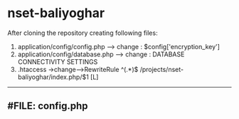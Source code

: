 # nset-baliyoghar

After cloning the repository creating following files:
1. application/config/config.php
    --> change : $config['encryption_key']
2. application/config/database.php
    --> change : DATABASE CONNECTIVITY SETTINGS
3. .htaccess
->change-->RewriteRule ^(.*)$ /projects/nset-baliyoghar/index.php/$1 [L]

--------------------------------------------------------------------------
#FILE: config.php
--------------------------------------------------------------------------

<?php  if ( ! defined('BASEPATH')) exit('No direct script access allowed');

/*
|--------------------------------------------------------------------------
| Base Site URL
|--------------------------------------------------------------------------
|
| URL to your CodeIgniter root. Typically this will be your base URL,
| WITH a trailing slash:
|
|	http://example.com/
|
| If this is not set then CodeIgniter will guess the protocol, domain and
| path to your installation.
|
*/
$config['base_url'] = '';

/*
|--------------------------------------------------------------------------
| Index File
|--------------------------------------------------------------------------
|
| Typically this will be your index.php file, unless you've renamed it to
| something else. If you are using mod_rewrite to remove the page set this
| variable so that it is blank.
|
*/
$config['index_page'] = '';

/*
|--------------------------------------------------------------------------
| URI PROTOCOL
|--------------------------------------------------------------------------
|
| This item determines which server global should be used to retrieve the
| URI string.  The default setting of 'AUTO' works for most servers.
| If your links do not seem to work, try one of the other delicious flavors:
|
| 'AUTO'			Default - auto detects
| 'PATH_INFO'		Uses the PATH_INFO
| 'QUERY_STRING'	Uses the QUERY_STRING
| 'REQUEST_URI'		Uses the REQUEST_URI
| 'ORIG_PATH_INFO'	Uses the ORIG_PATH_INFO
|
*/
$config['uri_protocol']	= 'AUTO';

/*
|--------------------------------------------------------------------------
| URL suffix
|--------------------------------------------------------------------------
|
| This option allows you to add a suffix to all URLs generated by CodeIgniter.
| For more information please see the user guide:
|
| http://codeigniter.com/user_guide/general/urls.html
*/

$config['url_suffix'] = '';

/*
|--------------------------------------------------------------------------
| Default Language
|--------------------------------------------------------------------------
|
| This determines which set of language files should be used. Make sure
| there is an available translation if you intend to use something other
| than english.
|
*/
$config['language']	= 'english';

/*
|--------------------------------------------------------------------------
| Default Character Set
|--------------------------------------------------------------------------
|
| This determines which character set is used by default in various methods
| that require a character set to be provided.
|
*/
$config['charset'] = 'UTF-8';

/*
|--------------------------------------------------------------------------
| Enable/Disable System Hooks
|--------------------------------------------------------------------------
|
| If you would like to use the 'hooks' feature you must enable it by
| setting this variable to TRUE (boolean).  See the user guide for details.
|
*/
$config['enable_hooks'] = FALSE;


/*
|--------------------------------------------------------------------------
| Class Extension Prefix
|--------------------------------------------------------------------------
|
| This item allows you to set the filename/classname prefix when extending
| native libraries.  For more information please see the user guide:
|
| http://codeigniter.com/user_guide/general/core_classes.html
| http://codeigniter.com/user_guide/general/creating_libraries.html
|
*/
$config['subclass_prefix'] = 'MY_';


/*
|--------------------------------------------------------------------------
| Allowed URL Characters
|--------------------------------------------------------------------------
|
| This lets you specify with a regular expression which characters are permitted
| within your URLs.  When someone tries to submit a URL with disallowed
| characters they will get a warning message.
|
| As a security measure you are STRONGLY encouraged to restrict URLs to
| as few characters as possible.  By default only these are allowed: a-z 0-9~%.:_-
|
| Leave blank to allow all characters -- but only if you are insane.
|
| DO NOT CHANGE THIS UNLESS YOU FULLY UNDERSTAND THE REPERCUSSIONS!!
|
*/
$config['permitted_uri_chars'] = 'a-z 0-9~%.:_\-';


/*
|--------------------------------------------------------------------------
| Enable Query Strings
|--------------------------------------------------------------------------
|
| By default CodeIgniter uses search-engine friendly segment based URLs:
| example.com/who/what/where/
|
| By default CodeIgniter enables access to the $_GET array.  If for some
| reason you would like to disable it, set 'allow_get_array' to FALSE.
|
| You can optionally enable standard query string based URLs:
| example.com?who=me&what=something&where=here
|
| Options are: TRUE or FALSE (boolean)
|
| The other items let you set the query string 'words' that will
| invoke your controllers and its functions:
| example.com/index.php?c=controller&m=function
|
| Please note that some of the helpers won't work as expected when
| this feature is enabled, since CodeIgniter is designed primarily to
| use segment based URLs.
|
*/
$config['allow_get_array']		= TRUE;
$config['enable_query_strings'] = FALSE;
$config['controller_trigger']	= 'c';
$config['function_trigger']		= 'm';
$config['directory_trigger']	= 'd'; // experimental not currently in use

/*
|--------------------------------------------------------------------------
| Error Logging Threshold
|--------------------------------------------------------------------------
|
| If you have enabled error logging, you can set an error threshold to
| determine what gets logged. Threshold options are:
| You can enable error logging by setting a threshold over zero. The
| threshold determines what gets logged. Threshold options are:
|
|	0 = Disables logging, Error logging TURNED OFF
|	1 = Error Messages (including PHP errors)
|	2 = Debug Messages
|	3 = Informational Messages
|	4 = All Messages
|
| For a live site you'll usually only enable Errors (1) to be logged otherwise
| your log files will fill up very fast.
|
*/
$config['log_threshold'] = 4;

/*
|--------------------------------------------------------------------------
| Error Logging Directory Path
|--------------------------------------------------------------------------
|
| Leave this BLANK unless you would like to set something other than the default
| application/logs/ folder. Use a full server path with trailing slash.
|
*/
$config['log_path'] = '';

/*
|--------------------------------------------------------------------------
| Date Format for Logs
|--------------------------------------------------------------------------
|
| Each item that is logged has an associated date. You can use PHP date
| codes to set your own date formatting
|
*/
$config['log_date_format'] = 'Y-m-d H:i:s';

/*
|--------------------------------------------------------------------------
| Cache Directory Path
|--------------------------------------------------------------------------
|
| Leave this BLANK unless you would like to set something other than the default
| system/cache/ folder.  Use a full server path with trailing slash.
|
*/
$config['cache_path'] = '';

/*
|--------------------------------------------------------------------------
| Encryption Key
|--------------------------------------------------------------------------
|
| If you use the Encryption class or the Session class you
| MUST set an encryption key.  See the user guide for info.
|
*/
$config['encryption_key'] = 'YOUR-SECRET-KEY';

/*
|--------------------------------------------------------------------------
| Session Variables
|--------------------------------------------------------------------------
|
| 'sess_cookie_name'		= the name you want for the cookie
| 'sess_expiration'			= the number of SECONDS you want the session to last.
|   by default sessions last 7200 seconds (two hours).  Set to zero for no expiration.
| 'sess_expire_on_close'	= Whether to cause the session to expire automatically
|   when the browser window is closed
| 'sess_encrypt_cookie'		= Whether to encrypt the cookie
| 'sess_use_database'		= Whether to save the session data to a database
| 'sess_table_name'			= The name of the session database table
| 'sess_match_ip'			= Whether to match the user's IP address when reading the session data
| 'sess_match_useragent'	= Whether to match the User Agent when reading the session data
| 'sess_time_to_update'		= how many seconds between CI refreshing Session Information
|
*/
$config['sess_cookie_name']		= 'ci_session';
$config['sess_expiration']		= 7200;
$config['sess_expire_on_close']	= FALSE;
$config['sess_encrypt_cookie']	= FALSE;
$config['sess_use_database']	= TRUE;
$config['sess_table_name']		= 'ci_sessions';
$config['sess_match_ip']		= FALSE;
$config['sess_match_useragent']	= TRUE;
$config['sess_time_to_update']	= 1000;

/*
|--------------------------------------------------------------------------
| Cookie Related Variables
|--------------------------------------------------------------------------
|
| 'cookie_prefix' = Set a prefix if you need to avoid collisions
| 'cookie_domain' = Set to .your-domain.com for site-wide cookies
| 'cookie_path'   =  Typically will be a forward slash
| 'cookie_secure' =  Cookies will only be set if a secure HTTPS connection exists.
|
*/
$config['cookie_prefix']	= "";
$config['cookie_domain']	= "";
$config['cookie_path']		= "/";
$config['cookie_secure']	= FALSE;

/*
|--------------------------------------------------------------------------
| Global XSS Filtering
|--------------------------------------------------------------------------
|
| Determines whether the XSS filter is always active when GET, POST or
| COOKIE data is encountered
|
*/
$config['global_xss_filtering'] = FALSE;

/*
|--------------------------------------------------------------------------
| Cross Site Request Forgery
|--------------------------------------------------------------------------
| Enables a CSRF cookie token to be set. When set to TRUE, token will be
| checked on a submitted form. If you are accepting user data, it is strongly
| recommended CSRF protection be enabled.
|
| 'csrf_token_name' = The token name
| 'csrf_cookie_name' = The cookie name
| 'csrf_expire' = The number in seconds the token should expire.
*/
$config['csrf_protection'] = FALSE;
$config['csrf_token_name'] = 'csrf_test_name';
$config['csrf_cookie_name'] = 'csrf_cookie_name';
$config['csrf_expire'] = 7200;

/*
|--------------------------------------------------------------------------
| Output Compression
|--------------------------------------------------------------------------
|
| Enables Gzip output compression for faster page loads.  When enabled,
| the output class will test whether your server supports Gzip.
| Even if it does, however, not all browsers support compression
| so enable only if you are reasonably sure your visitors can handle it.
|
| VERY IMPORTANT:  If you are getting a blank page when compression is enabled it
| means you are prematurely outputting something to your browser. It could
| even be a line of whitespace at the end of one of your scripts.  For
| compression to work, nothing can be sent before the output buffer is called
| by the output class.  Do not 'echo' any values with compression enabled.
|
*/
$config['compress_output'] = FALSE;

/*
|--------------------------------------------------------------------------
| Master Time Reference
|--------------------------------------------------------------------------
|
| Options are 'local' or 'gmt'.  This pref tells the system whether to use
| your server's local time as the master 'now' reference, or convert it to
| GMT.  See the 'date helper' page of the user guide for information
| regarding date handling.
|
*/
$config['time_reference'] = 'local';


/*
|--------------------------------------------------------------------------
| Rewrite PHP Short Tags
|--------------------------------------------------------------------------
|
| If your PHP installation does not have short tag support enabled CI
| can rewrite the tags on-the-fly, enabling you to utilize that syntax
| in your view files.  Options are TRUE or FALSE (boolean)
|
*/
$config['rewrite_short_tags'] = FALSE;


/*
|--------------------------------------------------------------------------
| Reverse Proxy IPs
|--------------------------------------------------------------------------
|
| If your server is behind a reverse proxy, you must whitelist the proxy IP
| addresses from which CodeIgniter should trust the HTTP_X_FORWARDED_FOR
| header in order to properly identify the visitor's IP address.
| Comma-delimited, e.g. '10.0.1.200,10.0.1.201'
|
*/
$config['proxy_ips'] = '';


/* End of file config.php */
/* Location: ./application/config/config.php */



------------------------------------------------------------------------------------

# File database.php
------------------------------------------------------------------------------------
<?php  if ( ! defined('BASEPATH')) exit('No direct script access allowed');
/*
| -------------------------------------------------------------------
| DATABASE CONNECTIVITY SETTINGS
| -------------------------------------------------------------------
| This file will contain the settings needed to access your database.
|
| For complete instructions please consult the 'Database Connection'
| page of the User Guide.
|
| -------------------------------------------------------------------
| EXPLANATION OF VARIABLES
| -------------------------------------------------------------------
|
|	['hostname'] The hostname of your database server.
|	['username'] The username used to connect to the database
|	['password'] The password used to connect to the database
|	['database'] The name of the database you want to connect to
|	['dbdriver'] The database type. ie: mysql.  Currently supported:
				 mysql, mysqli, postgre, odbc, mssql, sqlite, oci8
|	['dbprefix'] You can add an optional prefix, which will be added
|				 to the table name when using the  Active Record class
|	['pconnect'] TRUE/FALSE - Whether to use a persistent connection
|	['db_debug'] TRUE/FALSE - Whether database errors should be displayed.
|	['cache_on'] TRUE/FALSE - Enables/disables query caching
|	['cachedir'] The path to the folder where cache files should be stored
|	['char_set'] The character set used in communicating with the database
|	['dbcollat'] The character collation used in communicating with the database
|				 NOTE: For MySQL and MySQLi databases, this setting is only used
| 				 as a backup if your server is running PHP < 5.2.3 or MySQL < 5.0.7
|				 (and in table creation queries made with DB Forge).
| 				 There is an incompatibility in PHP with mysql_real_escape_string() which
| 				 can make your site vulnerable to SQL injection if you are using a
| 				 multi-byte character set and are running versions lower than these.
| 				 Sites using Latin-1 or UTF-8 database character set and collation are unaffected.
|	['swap_pre'] A default table prefix that should be swapped with the dbprefix
|	['autoinit'] Whether or not to automatically initialize the database.
|	['stricton'] TRUE/FALSE - forces 'Strict Mode' connections
|							- good for ensuring strict SQL while developing
|
| The $active_group variable lets you choose which connection group to
| make active.  By default there is only one group (the 'default' group).
|
| The $active_record variables lets you determine whether or not to load
| the active record class
*/

//////////////////////////using multiple database //////////////////


$active_group = 'default';
$active_record = TRUE;


///////////////default database /////////////////////


$db['default']['hostname'] = 'YOUR HOST';
$db['default']['username'] = 'YOUR DB USERNAME';
$db['default']['password'] = 'YOUR DB PASSWORD';
$db['default']['database'] = 'YOUR BD NAME';
$db['default']['dbdriver'] = 'mysqli';
$db['default']['dbprefix'] = '';
$db['default']['pconnect'] = TRUE;
$db['default']['db_debug'] = TRUE;
$db['default']['cache_on'] = FALSE;
$db['default']['cachedir'] = '';
$db['default']['char_set'] = 'utf8';
$db['default']['dbcollat'] = 'utf8_general_ci';
$db['default']['swap_pre'] = '';
$db['default']['autoinit'] = TRUE;
$db['default']['stricton'] = FALSE;


/* End of file database.php */
/* Location: ./application/config/database.php */"# baliyoghar"
